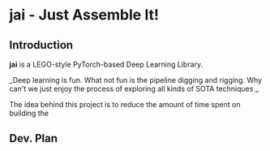 # jai - Just Assemble It!

## Introduction

**jai** is a LEGO-style PyTorch-based Deep Learning Library. 

_Deep learning is fun. What not fun is the pipeline digging and rigging. Why can't we just enjoy the process
 of exploring all kinds of SOTA techniques _

The idea behind this project is to reduce the amount of time spent on building the 

## Dev. Plan


